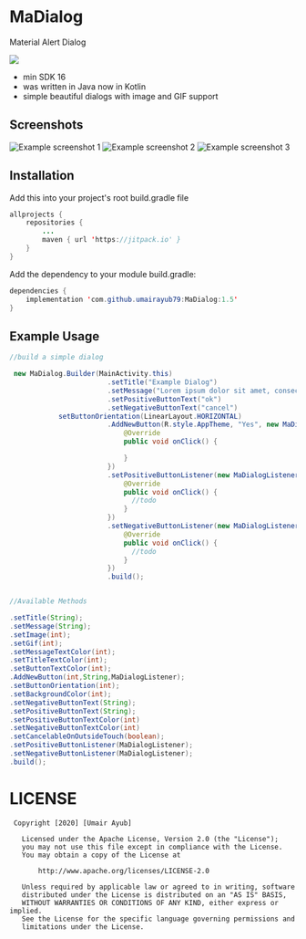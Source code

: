# MaDialog
Material Alert Dialog

[![](https://jitpack.io/v/umairayub79/MaDialog.svg)](https://jitpack.io/#umairayub79/MaDialog)

- min SDK 16
- was written in Java now in Kotlin
- simple beautiful dialogs with image and GIF support


## Screenshots
![Example screenshot 1](./example_screenshots/example_screenshot1.jpg)
![Example screenshot 2](./example_screenshots/example_screenshot2.jpg)
![Example screenshot 3](./example_screenshots/example_screenshot3.jpg)


## Installation
Add this into your project's root build.gradle file
```java
allprojects {
	repositories {
		...
		maven { url 'https://jitpack.io' }
	}
}
```
Add the dependency to your module build.gradle:
```java
dependencies {
	implementation 'com.github.umairayub79:MaDialog:1.5'
}
```

## Example Usage
```java
//build a simple dialog

 new MaDialog.Builder(MainActivity.this)
                        .setTitle("Example Dialog")
                        .setMessage("Lorem ipsum dolor sit amet, consectetur adipiscing elit. Duis scelerisquevel. ")
                        .setPositiveButtonText("ok")
                        .setNegativeButtonText("cancel")
			setButtonOrientation(LinearLayout.HORIZONTAL)
                        .AddNewButton(R.style.AppTheme, "Yes", new MaDialogListener() {
                            @Override
                            public void onClick() {

                            }
                        })
                        .setPositiveButtonListener(new MaDialogListener() {
                            @Override
                            public void onClick() {
                              //todo
                            }
                        })
                        .setNegativeButtonListener(new MaDialogListener() {
                            @Override
                            public void onClick() {
                              //todo
                            }
                        })
                        .build();


//Available Methods

.setTitle(String);
.setMessage(String);
.setImage(int);
.setGif(int);
.setMessageTextColor(int);
.setTitleTextColor(int);
.setButtonTextColor(int);
.AddNewButton(int,String,MaDialogListener);
.setButtonOrientation(int);
.setBackgroundColor(int);
.setNegativeButtonText(String);
.setPositiveButtonText(String);
.setPositiveButtonTextColor(int)
.setNegativeButtonTextColor(int)
.setCancelableOnOutsideTouch(boolean);
.setPositiveButtonListener(MaDialogListener);
.setNegativeButtonListener(MaDialogListener);
.build();

```


# LICENSE

```
 Copyright [2020] [Umair Ayub]

   Licensed under the Apache License, Version 2.0 (the "License");
   you may not use this file except in compliance with the License.
   You may obtain a copy of the License at

       http://www.apache.org/licenses/LICENSE-2.0

   Unless required by applicable law or agreed to in writing, software
   distributed under the License is distributed on an "AS IS" BASIS,
   WITHOUT WARRANTIES OR CONDITIONS OF ANY KIND, either express or implied.
   See the License for the specific language governing permissions and
   limitations under the License.

```
